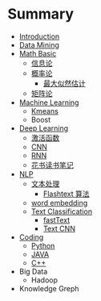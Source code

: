 # Summary

* [Introduction](README.md)
* [Data Mining](data-mining.md)
* [Math Basic](chapter1.md)
  * [信息论](xin-xi-lun.md)
  * [概率论](gai-lv-lun.md)
    * [最大似然估计](gai-lv-lun/zui-da-si-ran-gu-ji.md)
  * [矩阵论](ju-zhen-lun.md)
* [Machine Learning](ji-qi-xue-xi.md)
  * [Kmeans](ji-qi-xue-xi/kmeans.md)
  * Boost
* [Deep Learning](shen-du-xue-xi.md)
  * [激活函数](shen-du-xue-xi/ji-huo-han-shu.md)
  * [CNN](shen-du-xue-xi/cnn.md)
  * [RNN](shen-du-xue-xi/rnn.md)
  * [花书读书笔记](shen-du-xue-xi/hua-shu-du-shu-bi-ji.md)
* [NLP](nlp.md)
  * [文本处理](wen-ben-chu-li.md)
    * [Flashtext 算法](wen-ben-chu-li/flashtext-suan-fa.md)
  * [word embedding](word-embedding.md)
  * [Text Classification](text-classification.md)
    * [fastText](text-classification/fasttext.md)
    * [Text CNN](text-classification/text-cnn.md)
* [Coding](coding.md)
  * [Python](coding/python.md)
  * [JAVA](coding/java.md)
  * [C++](coding/c++.md)
* Big Data
  * Hadoop
* Knowledge Greph

